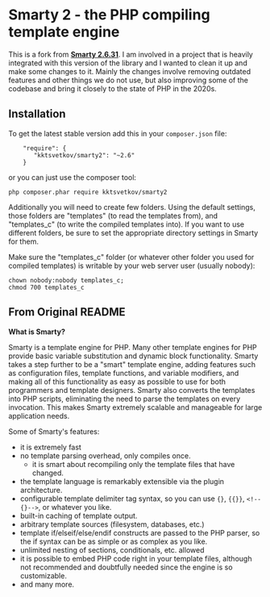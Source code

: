 # Smarty 2 - the PHP compiling template engine

This is a fork from [**Smarty 2.6.31**](https://github.com/smarty-php/smarty/tree/v2.6.31).
I am involved in a project that is heavily integrated with this version of the
library and I wanted to clean it up and make some changes to it. Mainly the changes
involve removing outdated features and other things we do not use, but also
improving some of the codebase and bring it closely to the state of PHP in the 2020s.

## Installation

To get the latest stable version add this in your `composer.json` file:
```
	"require": {
	   "kktsvetkov/smarty2": "~2.6"
	}
```
or you can just use the composer tool:
```
php composer.phar require kktsvetkov/smarty2
```

Additionally you will need to create few folders. Using the default
settings, those folders are "templates" (to read the templates from),
and "templates_c" (to write the compiled templates into). If you want
to use different folders, be sure to set the appropriate directory
settings in Smarty for them.

Make sure the "templates_c" folder (or whatever other folder you used for
compiled templates) is writable by your web server user (usually nobody):
```
chown nobody:nobody templates_c;
chmod 700 templates_c
```

## From Original README

**What is Smarty?**

Smarty is a template engine for PHP. Many other template engines for PHP
provide basic variable substitution and dynamic block functionality.
Smarty takes a step further to be a "smart" template engine, adding
features such as configuration files, template functions, and variable
modifiers, and making all of this functionality as easy as possible to
use for both programmers and template designers. Smarty also converts
the templates into PHP scripts, eliminating the need to parse the
templates on every invocation. This makes Smarty extremely scalable and
manageable for large application needs.

Some of Smarty's features:

* it is extremely fast
* no template parsing overhead, only compiles once.
    * it is smart about recompiling only the template files that have
      changed.
* the template language is remarkably extensible via the plugin
  architecture.
* configurable template delimiter tag syntax, so you can use
  `{}`, `{{}}`, `<!--{}-->`, or whatever you like.
* built-in caching of template output.
* arbitrary template sources (filesystem, databases, etc.)
* template if/elseif/else/endif constructs are passed to the PHP parser,
  so the if syntax can be as simple or as complex as you like.
* unlimited nesting of sections, conditionals, etc. allowed
* it is possible to embed PHP code right in your template files,
  although not recommended and doubtfully needed since the engine
  is so customizable.
* and many more.
